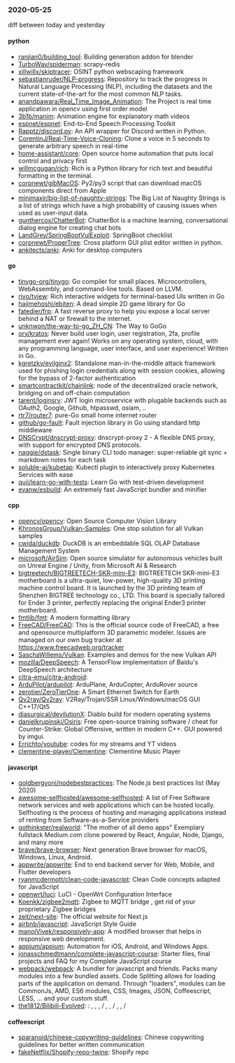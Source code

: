 ### 2020-05-25
diff between today and yesterday

#### python
* [ranjian0/building_tool](https://github.com/ranjian0/building_tool): Building generation addon for blender
* [TurboWay/spiderman](https://github.com/TurboWay/spiderman): scrapy-redis
* [xillwillx/skiptracer](https://github.com/xillwillx/skiptracer): OSINT python webscaping framework
* [sebastianruder/NLP-progress](https://github.com/sebastianruder/NLP-progress): Repository to track the progress in Natural Language Processing (NLP), including the datasets and the current state-of-the-art for the most common NLP tasks.
* [anandpawara/Real_Time_Image_Animation](https://github.com/anandpawara/Real_Time_Image_Animation): The Project is real time application in opencv using first order model
* [3b1b/manim](https://github.com/3b1b/manim): Animation engine for explanatory math videos
* [espnet/espnet](https://github.com/espnet/espnet): End-to-End Speech Processing Toolkit
* [Rapptz/discord.py](https://github.com/Rapptz/discord.py): An API wrapper for Discord written in Python.
* [CorentinJ/Real-Time-Voice-Cloning](https://github.com/CorentinJ/Real-Time-Voice-Cloning): Clone a voice in 5 seconds to generate arbitrary speech in real-time
* [home-assistant/core](https://github.com/home-assistant/core):  Open source home automation that puts local control and privacy first
* [willmcgugan/rich](https://github.com/willmcgugan/rich): Rich is a Python library for rich text and beautiful formatting in the terminal.
* [corpnewt/gibMacOS](https://github.com/corpnewt/gibMacOS): Py2/py3 script that can download macOS components direct from Apple
* [minimaxir/big-list-of-naughty-strings](https://github.com/minimaxir/big-list-of-naughty-strings): The Big List of Naughty Strings is a list of strings which have a high probability of causing issues when used as user-input data.
* [gunthercox/ChatterBot](https://github.com/gunthercox/ChatterBot): ChatterBot is a machine learning, conversational dialog engine for creating chat bots
* [LandGrey/SpringBootVulExploit](https://github.com/LandGrey/SpringBootVulExploit): SpringBoot  checklist
* [corpnewt/ProperTree](https://github.com/corpnewt/ProperTree): Cross platform GUI plist editor written in python.
* [ankitects/anki](https://github.com/ankitects/anki): Anki for desktop computers

#### go
* [tinygo-org/tinygo](https://github.com/tinygo-org/tinygo): Go compiler for small places. Microcontrollers, WebAssembly, and command-line tools. Based on LLVM.
* [rivo/tview](https://github.com/rivo/tview): Rich interactive widgets for terminal-based UIs written in Go
* [hajimehoshi/ebiten](https://github.com/hajimehoshi/ebiten): A dead simple 2D game library for Go
* [fatedier/frp](https://github.com/fatedier/frp): A fast reverse proxy to help you expose a local server behind a NAT or firewall to the internet.
* [unknwon/the-way-to-go_ZH_CN](https://github.com/unknwon/the-way-to-go_ZH_CN): The Way to GoGo 
* [ory/kratos](https://github.com/ory/kratos): Never build user login, user registration, 2fa, profile management ever again! Works on any operating system, cloud, with any programming language, user interface, and user experience! Written in Go.
* [kgretzky/evilginx2](https://github.com/kgretzky/evilginx2): Standalone man-in-the-middle attack framework used for phishing login credentials along with session cookies, allowing for the bypass of 2-factor authentication
* [smartcontractkit/chainlink](https://github.com/smartcontractkit/chainlink): node of the decentralized oracle network, bridging on and off-chain computation
* [tarent/loginsrv](https://github.com/tarent/loginsrv): JWT login microservice with plugable backends such as OAuth2, Google, Github, htpasswd, osiam, ..
* [rtr7/router7](https://github.com/rtr7/router7): pure-Go small home internet router
* [github/go-fault](https://github.com/github/go-fault): Fault injection library in Go using standard http middleware
* [DNSCrypt/dnscrypt-proxy](https://github.com/DNSCrypt/dnscrypt-proxy): dnscrypt-proxy 2 - A flexible DNS proxy, with support for encrypted DNS protocols.
* [naggie/dstask](https://github.com/naggie/dstask): Single binary CLI todo manager: super-reliable git sync + markdown notes for each task
* [soluble-ai/kubetap](https://github.com/soluble-ai/kubetap): Kubectl plugin to interactively proxy Kubernetes Services with ease
* [quii/learn-go-with-tests](https://github.com/quii/learn-go-with-tests): Learn Go with test-driven development
* [evanw/esbuild](https://github.com/evanw/esbuild): An extremely fast JavaScript bundler and minifier

#### cpp
* [opencv/opencv](https://github.com/opencv/opencv): Open Source Computer Vision Library
* [KhronosGroup/Vulkan-Samples](https://github.com/KhronosGroup/Vulkan-Samples): One stop solution for all Vulkan samples
* [cwida/duckdb](https://github.com/cwida/duckdb): DuckDB is an embeddable SQL OLAP Database Management System
* [microsoft/AirSim](https://github.com/microsoft/AirSim): Open source simulator for autonomous vehicles built on Unreal Engine / Unity, from Microsoft AI & Research
* [bigtreetech/BIGTREETECH-SKR-mini-E3](https://github.com/bigtreetech/BIGTREETECH-SKR-mini-E3): BIGTREETECH SKR-mini-E3 motherboard is a ultra-quiet, low-power, high-quality 3D printing machine control board. It is launched by the 3D printing team of Shenzhen BIGTREE technology co., LTD. This board is specially tailored for Ender 3 printer, perfectly replacing the original Ender3 printer motherboard.
* [fmtlib/fmt](https://github.com/fmtlib/fmt): A modern formatting library
* [FreeCAD/FreeCAD](https://github.com/FreeCAD/FreeCAD): This is the official source code of FreeCAD, a free and opensource multiplatform 3D parametric modeler. Issues are managed on our own bug tracker at https://www.freecadweb.org/tracker
* [SaschaWillems/Vulkan](https://github.com/SaschaWillems/Vulkan): Examples and demos for the new Vulkan API
* [mozilla/DeepSpeech](https://github.com/mozilla/DeepSpeech): A TensorFlow implementation of Baidu's DeepSpeech architecture
* [citra-emu/citra-android](https://github.com/citra-emu/citra-android): 
* [ArduPilot/ardupilot](https://github.com/ArduPilot/ardupilot): ArduPlane, ArduCopter, ArduRover source
* [zerotier/ZeroTierOne](https://github.com/zerotier/ZeroTierOne): A Smart Ethernet Switch for Earth
* [Qv2ray/Qv2ray](https://github.com/Qv2ray/Qv2ray):   V2Ray/Trojan/SSR  Linux/Windows/macOS  GUI  C++17/Qt5  
* [diasurgical/devilutionX](https://github.com/diasurgical/devilutionX): Diablo build for modern operating systems
* [danielkrupinski/Osiris](https://github.com/danielkrupinski/Osiris): Free open-source training software / cheat for Counter-Strike: Global Offensive, written in modern C++. GUI powered by imgui.
* [Errichto/youtube](https://github.com/Errichto/youtube): codes for my streams and YT videos
* [clementine-player/Clementine](https://github.com/clementine-player/Clementine):  Clementine Music Player

#### javascript
* [goldbergyoni/nodebestpractices](https://github.com/goldbergyoni/nodebestpractices):  The Node.js best practices list (May 2020)
* [awesome-selfhosted/awesome-selfhosted](https://github.com/awesome-selfhosted/awesome-selfhosted): A list of Free Software network services and web applications which can be hosted locally. Selfhosting is the process of hosting and managing applications instead of renting from Software-as-a-Service providers
* [gothinkster/realworld](https://github.com/gothinkster/realworld): "The mother of all demo apps"  Exemplary fullstack Medium.com clone powered by React, Angular, Node, Django, and many more 
* [brave/brave-browser](https://github.com/brave/brave-browser): Next generation Brave browser for macOS, Windows, Linux, Android.
* [appwrite/appwrite](https://github.com/appwrite/appwrite): End to end backend server for Web, Mobile, and Flutter developers 
* [ryanmcdermott/clean-code-javascript](https://github.com/ryanmcdermott/clean-code-javascript):  Clean Code concepts adapted for JavaScript
* [openwrt/luci](https://github.com/openwrt/luci): LuCI - OpenWrt Configuration Interface
* [Koenkk/zigbee2mqtt](https://github.com/Koenkk/zigbee2mqtt): Zigbee  to MQTT bridge , get rid of your proprietary Zigbee bridges 
* [zeit/next-site](https://github.com/zeit/next-site): The official website for Next.js
* [airbnb/javascript](https://github.com/airbnb/javascript): JavaScript Style Guide
* [manojVivek/responsively-app](https://github.com/manojVivek/responsively-app): A modified browser that helps in responsive web development.
* [appium/appium](https://github.com/appium/appium):  Automation for iOS, Android, and Windows Apps.
* [jonasschmedtmann/complete-javascript-course](https://github.com/jonasschmedtmann/complete-javascript-course): Starter files, final projects and FAQ for my Complete JavaScript course
* [webpack/webpack](https://github.com/webpack/webpack): A bundler for javascript and friends. Packs many modules into a few bundled assets. Code Splitting allows for loading parts of the application on demand. Through "loaders", modules can be CommonJs, AMD, ES6 modules, CSS, Images, JSON, Coffeescript, LESS, ... and your custom stuff.
* [the1812/Bilibili-Evolved](https://github.com/the1812/Bilibili-Evolved): : , , ,  / , ,  / , ,  / 

#### coffeescript
* [sparanoid/chinese-copywriting-guidelines](https://github.com/sparanoid/chinese-copywriting-guidelines): Chinese copywriting guidelines for better written communication
* [fakeNetflix/Shopify-repo-twine](https://github.com/fakeNetflix/Shopify-repo-twine): Shopify repo
